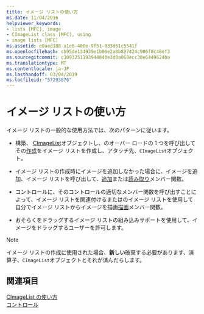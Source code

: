 ```yaml
---
title: イメージ リストの使い方
ms.date: 11/04/2016
helpviewer_keywords:
- lists [MFC], image
- CImageList class [MFC], using
- image lists [MFC]
ms.assetid: e0aed188-a1e6-400e-9f51-033d61c5541f
ms.openlocfilehash: cb95de134939e1b06e2a8b827424c986f8c48ef3
ms.sourcegitcommit: c3093251193944840e3d0a068ecc30e6449624ba
ms.translationtype: MT
ms.contentlocale: ja-JP
ms.lasthandoff: 03/04/2019
ms.locfileid: "57293876"
---
```

# <a name="using-an-image-list"></a>イメージ リストの使い方

イメージ リストの一般的な使用方法では、次のパターンに従います。

- 構築、 [CImageList](../mfc/reference/cimagelist-class.md)オブジェクトし、のオーバー ロードの 1 つを呼び出してその[作成](../mfc/reference/cimagelist-class.md#create)をイメージ リストを作成し、アタッチ先、`CImageList`オブジェクト。

- イメージ リストの作成時にイメージを追加しなかった場合に、イメージを追加、イメージ リストを呼び出して、[追加](../mfc/reference/cimagelist-class.md#add)または[読み取り](../mfc/reference/cimagelist-class.md#read)メンバー関数。

- コントロールに、そのコントロールの適切なメンバー関数を呼び出すことによって、イメージ リストを関連付けるまたはのイメージ リストを使用して自分でイメージ リストからイメージを描画[描画](../mfc/reference/cimagelist-class.md#draw)メンバー関数。

- おそらくをドラッグするイメージ リストの組み込みサポートを使用して、イメージをドラッグするユーザーを許可します。

> [!NOTE]
>  イメージ リストの作成に使用された場合、**新しい**破棄する必要があります、演算子、`CImageList`オブジェクトとそれが済んだらします。

## <a name="see-also"></a>関連項目

[CImageList の使い方](../mfc/using-cimagelist.md)<br/>
[コントロール](../mfc/controls-mfc.md)
